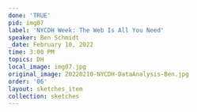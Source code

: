 ```yaml
---
done: 'TRUE'
pid: img07
label: 'NYCDH Week: The Web Is All You Need'
speaker: Ben Schmidt
_date: February 10, 2022
time: 3:00 PM
topics: DH
local_image: img07.jpg
original_image: 20220210-NYCDH-DataAnalysis-Ben.jpg
order: '06'
layout: sketches_item
collection: sketches
---
```


